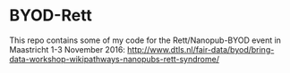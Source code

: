 BYOD-Rett
=========

This repo contains some of my code for the Rett/Nanopub-BYOD event in Maastricht
1-3 November 2016:
http://www.dtls.nl/fair-data/byod/bring-data-workshop-wikipathways-nanopubs-rett-syndrome/
